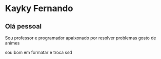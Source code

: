 # Kayky Fernando

## Olá pessoal

Sou professor e programador apaixonado por resolver
problemas gosto de animes 

sou bom em formatar e troca ssd 
